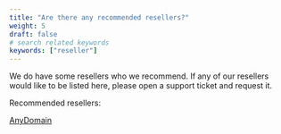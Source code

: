 ```yaml
---
title: "Are there any recommended resellers?"
weight: 5
draft: false
# search related keywords
keywords: ["reseller"]
---
```


We do have some resellers who we recommend. If any of our resellers would like to be listed here, please open a support ticket and request it.

Recommended resellers:

[AnyDomain](https://anydomain.email/)
